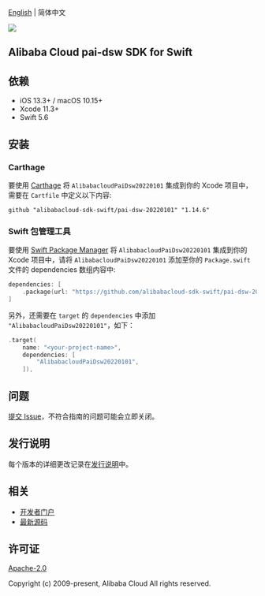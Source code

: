 [English](README.md) | 简体中文

![](https://aliyunsdk-pages.alicdn.com/icons/AlibabaCloud.svg)

## Alibaba Cloud pai-dsw SDK for Swift

## 依赖

- iOS 13.3+ / macOS 10.15+
- Xcode 11.3+
- Swift 5.6

## 安装

### Carthage

要使用 [Carthage](https://github.com/Carthage/Carthage) 将 `AlibabacloudPaiDsw20220101` 集成到你的 Xcode 项目中，需要在 `Cartfile` 中定义以下内容:

```ogdl
github "alibabacloud-sdk-swift/pai-dsw-20220101" "1.14.6"
```

### Swift 包管理工具

要使用 [Swift Package Manager](https://swift.org/package-manager/) 将 `AlibabacloudPaiDsw20220101` 集成到你的 Xcode 项目中，请将 `AlibabacloudPaiDsw20220101` 添加至你的 `Package.swift` 文件的 dependencies 数组内容中:

```swift
dependencies: [
    .package(url: "https://github.com/alibabacloud-sdk-swift/pai-dsw-20220101.git", from: "1.14.6")
]
```

另外，还需要在 `target` 的 `dependencies` 中添加 `"AlibabacloudPaiDsw20220101"`，如下：

```swift
.target(
    name: "<your-project-name>",
    dependencies: [
        "AlibabacloudPaiDsw20220101",
    ]),
```

## 问题

[提交 Issue](https://github.com/alibabacloud-sdk-swift/pai-dsw-20220101/issues/new)，不符合指南的问题可能会立即关闭。

## 发行说明

每个版本的详细更改记录在[发行说明](./ChangeLog.txt)中。

## 相关

* [开发者门户](https://next.api.aliyun.com/home)
* [最新源码](https://github.com/alibabacloud-sdk-swift/pai-dsw-20220101)

## 许可证

[Apache-2.0](http://www.apache.org/licenses/LICENSE-2.0)

Copyright (c) 2009-present, Alibaba Cloud All rights reserved.
